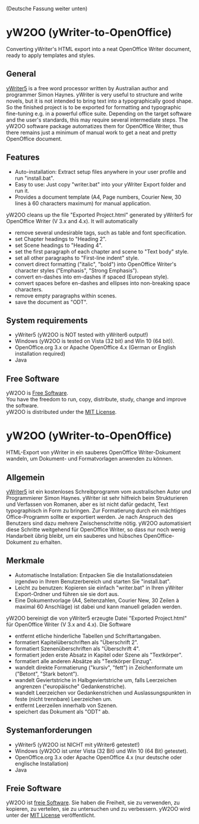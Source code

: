 (Deutsche Fassung weiter unten)

# yW2OO (yWriter-to-OpenOffice)

Converting yWriter's HTML export into a neat OpenOffice Writer document, ready to apply templates and styles.


## General

[yWriter5](http://www.spacejock.com/yWriter5.html) is a free word processor written by Australian author and programmer Simon Haynes. yWriter is very useful to structure and write novels, but it is not intended to bring text into a typographically good shape. So the finished project is to be exported for formatting and typographic fine-tuning e.g. in a powerful office suite. Depending on the target software and the user's standards, this may require several intermediate steps. The yW2OO software package automatizes them for OpenOffice Writer, thus there remains just a minimum of manual work to get a neat and pretty OpenOffice document.


## Features

* Auto-installation: Extract setup files anywhere in your user profile and run "install.bat".
* Easy to use: Just copy "writer.bat" into your yWriter Export folder and run it.
* Provides a document template (A4, Page numbers, Courier New, 30 lines à 60 characters maximum) for manual application.


yW2OO cleans up the file "Exported Project.html" generated by yWriter5 for OpenOffice Writer (V 3.x and 4.x). It will automatically
* remove several undesirable tags, such as table and font specification.
* set Chapter headings to "Heading 2".
* set Scene headings to "Heading 4".
* set the first paragraph of each chapter and scene to "Text body" style.
* set all other paragraphs to "First-line indent" style. 
* convert direct formatting ("italic", "bold") into OpenOffice Writer's character styles ("Emphasis", "Strong Emphasis").
* convert en-dashes into em-dashes if spaced (European style).
* convert spaces before en-dashes and ellipses into non-breaking space characters.
* remove empty paragraphs within scenes.
* save the document as "ODT".


## System requirements

* yWriter5 (yW2OO is NOT tested with yWriter6 output!)
* Windows (yW2OO is tested on Vista (32 bit) and Win 10 (64 bit)).
* OpenOffice.org 3.x or Apache OpenOffice 4.x (German or English installation required)
* Java


## Free Software

yW2OO is [Free Software](https://www.gnu.org/philosophy/free-sw.html).  
You have the freedom to run, copy, distribute, study, change and improve the software.  
yW2OO is distributed under the [MIT License](http://www.opensource.org/licenses/mit-license.php).



# yW2OO (yWriter-to-OpenOffice)

HTML-Export von yWriter in ein sauberes OpenOffice Writer-Dokument wandeln, um Dokument- und Formatvorlagen anwenden zu können.


## Allgemein

[yWriter5](http://www.spacejock.com/yWriter5.html) ist ein kostenloses Schreibprogramm vom australischen Autor und Programmierer Simon Haynes. yWriter ist sehr hilfreich beim Strukturieren und Verfassen von Romanen, aber es ist nicht dafür gedacht, Text typographisch in Form zu bringen. Zur Formatierung durch ein mächtiges Office-Programm sollte er exportiert werden. Je nach Anspruch des Benutzers sind dazu mehrere Zwischenschritte nötig. yW2OO automatisiert diese Schritte weitgehend für OpenOffice Writer, so dass nur noch wenig Handarbeit übrig bleibt, um ein sauberes und hübsches OpenOffice-Dokument zu erhalten.


## Merkmale

* Automatische Installation: Entpacken Sie die Installationsdateien irgendwo in Ihrem Benutzerbereich und starten Sie "install.bat".
* Leicht zu benutzen: Kopieren sie einfach "writer.bat" in Ihren yWriter Export-Ordner und führen sie sie dort aus.
* Eine Dokumentvorlage (A4, Seitenzahlen, Courier New, 30 Zeilen à maximal 60 Anschläge) ist dabei und kann manuell geladen werden.


yW2OO bereinigt die von yWriter5 erzeugte Datei "Exported Project.html" für OpenOffice Writer (V 3.x and 4.x). Die Software
* entfernt etliche hinderliche Tabellen und Schriftartangaben. 
* formatiert Kapitelüberschriften als "Überschrift 2".
* formatiert Szenenüberschriften als "Überschrift 4".
* formatiert jeden erste Absatz in Kapitel oder Szene als "Textkörper".
* formatiert alle anderen Absätze als "Textkörper Einzug".
* wandelt direkte Formatierung ("kursiv", "fett") in Zeichenformate um ("Betont", "Stark betont").
* wandelt Geviertstriche in Halbgeviertstriche um, falls Leerzeichen angrenzen ("europäische" Gedankenstriche).
* wandelt Leerzeichen vor Gedankenstrichen und Auslassungspunkten in feste (nicht trennbare) Leerzeichen um.
* entfernt Leerzeilen innerhalb von Szenen.
* speichert das Dokument als "ODT" ab.


## Systemanforderungen

* yWriter5 (yW2OO ist NICHT mit yWriter6 getestet!)
* Windows (yW2OO ist unter Vista (32 Bit) und Win 10 (64 Bit) getestet).
* OpenOffice.org 3.x oder Apache OpenOffice 4.x (nur deutsche oder englische Installation)
* Java


## Freie Software

yW2OO ist [freie Software](https://www.gnu.org/philosophy/free-sw.html). 
Sie haben die Freiheit, sie zu verwenden, zu kopieren, zu verteilen, sie zu untersuchen und zu verbessern. 
yW2OO wird unter der [MIT License](http://www.opensource.org/licenses/mit-license.php) veröffentlicht.


